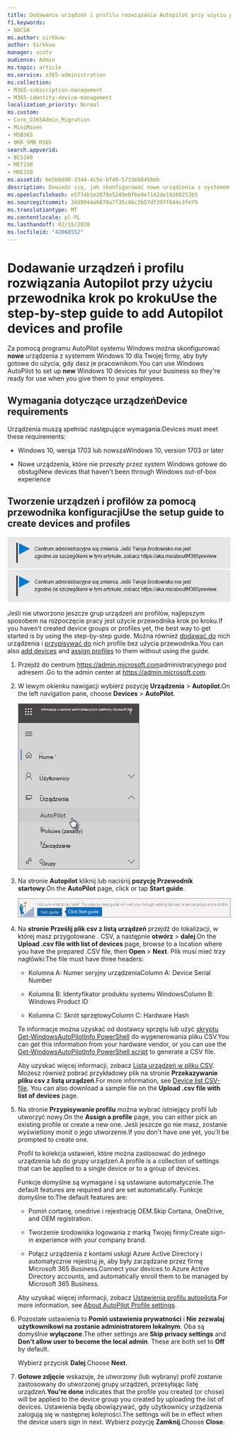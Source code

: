 ```yaml
---
title: Dodawanie urządzeń i profilu rozwiązania Autopilot przy użyciu przewodnika krok po kroku
f1.keywords:
- NOCSH
ms.author: sirkkuw
author: Sirkkuw
manager: scotv
audience: Admin
ms.topic: article
ms.service: o365-administration
ms.collection:
- M365-subscription-management
- M365-identity-device-management
localization_priority: Normal
ms.custom:
- Core_O365Admin_Migration
- MiniMaven
- MSB365
- OKR_SMB_M365
search.appverid:
- BCS160
- MET150
- MOE150
ms.assetid: be5b6d90-3344-4c5e-bf40-5733eb845beb
description: Dowiedz się, jak skonfigurować nowe urządzenia z systemem Windows 10 dla firmy za pomocą programu AutoPilot systemu Windows 10.
ms.openlocfilehash: e5774b1e2079a5249e0f6e9e7142de19268253b5
ms.sourcegitcommit: 3dd9944a6070a7f35c4bc2b57df397f844c3fe79
ms.translationtype: MT
ms.contentlocale: pl-PL
ms.lasthandoff: 02/15/2020
ms.locfileid: "42068552"
---
```

# <a name="use-the-step-by-step-guide-to-add-autopilot-devices-and-profile"></a><span data-ttu-id="2e79e-103">Dodawanie urządzeń i profilu rozwiązania Autopilot przy użyciu przewodnika krok po kroku</span><span class="sxs-lookup"><span data-stu-id="2e79e-103">Use the step-by-step guide to add Autopilot devices and profile</span></span>

<span data-ttu-id="2e79e-104">Za pomocą programu AutoPilot systemu Windows można skonfigurować **nowe** urządzenia z systemem Windows 10 dla Twojej firmy, aby były gotowe do użycia, gdy dasz je pracownikom.</span><span class="sxs-lookup"><span data-stu-id="2e79e-104">You can use Windows AutoPilot to set up **new** Windows 10 devices for your business so they're ready for use when you give them to your employees.</span></span>
  
## <a name="device-requirements"></a><span data-ttu-id="2e79e-105">Wymagania dotyczące urządzeń</span><span class="sxs-lookup"><span data-stu-id="2e79e-105">Device requirements</span></span>

<span data-ttu-id="2e79e-106">Urządzenia muszą spełniać następujące wymagania:</span><span class="sxs-lookup"><span data-stu-id="2e79e-106">Devices must meet these requirements:</span></span>
  
- <span data-ttu-id="2e79e-107">Windows 10, wersja 1703 lub nowsza</span><span class="sxs-lookup"><span data-stu-id="2e79e-107">Windows 10, version 1703 or later</span></span>
    
- <span data-ttu-id="2e79e-108">Nowe urządzenia, które nie przeszły przez system Windows gotowe do obsługi</span><span class="sxs-lookup"><span data-stu-id="2e79e-108">New devices that haven't been through Windows out-of-box experience</span></span>
    
## <a name="use-the-setup-guide-to-create-devices-and-profiles"></a><span data-ttu-id="2e79e-109">Tworzenie urządzeń i profilów za pomocą przewodnika konfiguracji</span><span class="sxs-lookup"><span data-stu-id="2e79e-109">Use the setup guide to create devices and profiles</span></span>

<span data-ttu-id="2e79e-110">[![Etykieta informująca, że centrum administracyjne zmienia się, a więcej informacji na ten temat możesz znaleźć w witrynie aka.ms/aboutM365preview.](../media/m365admincenterchanging.png)](https://docs.microsoft.com/office365/admin/microsoft-365-admin-center-preview)</span><span class="sxs-lookup"><span data-stu-id="2e79e-110">[![Label to let you know the admin center is changing and you can find more details at aka.ms/aboutM365preview.](../media/m365admincenterchanging.png)](https://docs.microsoft.com/office365/admin/microsoft-365-admin-center-preview)</span></span>

<span data-ttu-id="2e79e-111">Jeśli nie utworzono jeszcze grup urządzeń ani profilów, najlepszym sposobem na rozpoczęcie pracy jest użycie przewodnika krok po kroku.</span><span class="sxs-lookup"><span data-stu-id="2e79e-111">If you haven't created device groups or profiles yet, the best way to get started is by using the step-by-step guide.</span></span> <span data-ttu-id="2e79e-112">Można również [dodawać do](create-and-edit-autopilot-devices.md) nich urządzenia i [przypisywać do](create-and-edit-autopilot-profiles.md) nich profile bez użycia przewodnika.</span><span class="sxs-lookup"><span data-stu-id="2e79e-112">You can also [add devices](create-and-edit-autopilot-devices.md) and [assign profiles](create-and-edit-autopilot-profiles.md) to them without using the guide.</span></span> 
  
1. <span data-ttu-id="2e79e-113">Przejdź do centrum <a href="https://go.microsoft.com/fwlink/p/?linkid=837890" target="_blank">https://admin.microsoft.com</a>administracyjnego pod adresem .</span><span class="sxs-lookup"><span data-stu-id="2e79e-113">Go to the admin center at <a href="https://go.microsoft.com/fwlink/p/?linkid=837890" target="_blank">https://admin.microsoft.com</a>.</span></span>

2. <span data-ttu-id="2e79e-114">W lewym okienku nawigacji wybierz pozycję **Urządzenia** \> **Autopilot**.</span><span class="sxs-lookup"><span data-stu-id="2e79e-114">On the left navigation pane, choose **Devices** \> **AutoPilot**.</span></span>

    ![W centrum administracyjnym wybierz urządzenia, a następnie Autopilota.](../media/AutoPilot.png)
  
2. <span data-ttu-id="2e79e-116">Na stronie **Autopilot** kliknij lub naciśnij **pozycję Przewodnik startowy**.</span><span class="sxs-lookup"><span data-stu-id="2e79e-116">On the **AutoPilot** page, click or tap **Start guide**.</span></span>
    
    ![Click Start guide for step-by-step instructions for Autopilot.](../media/31662655-d1e6-437d-87ea-c0dec5da56f7.png)
  
3. <span data-ttu-id="2e79e-118">Na **stronie Prześlij plik csv z listą urządzeń** przejdź do lokalizacji, w której masz przygotowane . CSV, a następnie **otwórz** \> **dalej**.</span><span class="sxs-lookup"><span data-stu-id="2e79e-118">On the **Upload .csv file with list of devices** page, browse to a location where you have the prepared .CSV file, then **Open** \> **Next**.</span></span> <span data-ttu-id="2e79e-119">Plik musi mieć trzy nagłówki:</span><span class="sxs-lookup"><span data-stu-id="2e79e-119">The file must have three headers:</span></span>
    
    - <span data-ttu-id="2e79e-120">Kolumna A: Numer seryjny urządzenia</span><span class="sxs-lookup"><span data-stu-id="2e79e-120">Column A: Device Serial Number</span></span>
    
    - <span data-ttu-id="2e79e-121">Kolumna B: Identyfikator produktu systemu Windows</span><span class="sxs-lookup"><span data-stu-id="2e79e-121">Column B: Windows Product ID</span></span>
    
    - <span data-ttu-id="2e79e-122">Kolumna C: Skrót sprzętowy</span><span class="sxs-lookup"><span data-stu-id="2e79e-122">Column C: Hardware Hash</span></span>
    
    <span data-ttu-id="2e79e-123">Te informacje można uzyskać od dostawcy sprzętu lub użyć [skryptu Get-WindowsAutoPilotInfo PowerShell](https://www.powershellgallery.com/packages/Get-WindowsAutoPilotInfo) do wygenerowania pliku CSV.</span><span class="sxs-lookup"><span data-stu-id="2e79e-123">You can get this information from your hardware vendor, or you can use the [Get-WindowsAutoPilotInfo PowerShell script](https://www.powershellgallery.com/packages/Get-WindowsAutoPilotInfo) to generate a CSV file.</span></span> 
    
    <span data-ttu-id="2e79e-p103">Aby uzyskać więcej informacji, zobacz [Lista urządzeń w pliku CSV](https://support.office.com/article/932e3676-2491-49f0-9177-d893d2f5276e). Możesz również pobrać przykładowy plik na stronie **Przekazywanie pliku csv z listą urządzeń**.</span><span class="sxs-lookup"><span data-stu-id="2e79e-p103">For more information, see [Device list CSV-file](https://support.office.com/article/932e3676-2491-49f0-9177-d893d2f5276e). You can also download a sample file on the **Upload .csv file with list of devices** page.</span></span> 
    
4. <span data-ttu-id="2e79e-126">Na stronie **Przypisywanie profilu** można wybrać istniejący profil lub utworzyć nowy.</span><span class="sxs-lookup"><span data-stu-id="2e79e-126">On the **Assign a profile** page, you can either pick an existing profile or create a new one.</span></span> <span data-ttu-id="2e79e-127">Jeśli jeszcze go nie masz, zostanie wyświetlony monit o jego utworzenie.</span><span class="sxs-lookup"><span data-stu-id="2e79e-127">If you don't have one yet, you'll be prompted to create one.</span></span> 
    
    <span data-ttu-id="2e79e-128">Profil to kolekcja ustawień, które można zastosować do jednego urządzenia lub do grupy urządzeń.</span><span class="sxs-lookup"><span data-stu-id="2e79e-128">A profile is a collection of settings that can be applied to a single device or to a group of devices.</span></span>
    
    <span data-ttu-id="2e79e-129">Funkcje domyślne są wymagane i są ustawiane automatycznie.</span><span class="sxs-lookup"><span data-stu-id="2e79e-129">The default features are required and are set automatically.</span></span> <span data-ttu-id="2e79e-130">Funkcje domyślne to:</span><span class="sxs-lookup"><span data-stu-id="2e79e-130">The default features are:</span></span>
    
    - <span data-ttu-id="2e79e-131">Pomiń cortanę, onedrive i rejestrację OEM.</span><span class="sxs-lookup"><span data-stu-id="2e79e-131">Skip Cortana, OneDrive, and OEM registration.</span></span>
    
    - <span data-ttu-id="2e79e-132">Tworzenie środowiska logowania z marką Twojej firmy.</span><span class="sxs-lookup"><span data-stu-id="2e79e-132">Create sign-in experience with your company brand.</span></span>
    
    - <span data-ttu-id="2e79e-133">Połącz urządzenia z kontami usługi Azure Active Directory i automatycznie rejestruj je, aby były zarządzane przez firmę Microsoft 365 Business.</span><span class="sxs-lookup"><span data-stu-id="2e79e-133">Connect your devices to Azure Active Directory accounts, and automatically enroll them to be managed by Microsoft 365 Business.</span></span>
    
    <span data-ttu-id="2e79e-134">Aby uzyskać więcej informacji, zobacz [Ustawienia profilu autopilota](autopilot-profile-settings.md).</span><span class="sxs-lookup"><span data-stu-id="2e79e-134">For more information, see [About AutoPilot Profile settings](autopilot-profile-settings.md).</span></span> 
    
5. <span data-ttu-id="2e79e-135">Pozostałe ustawienia to **Pomiń ustawienia prywatności** i **Nie zezwalaj użytkownikowi na zostanie administratorem lokalnym**. Oba są domyślnie **wyłączone**.</span><span class="sxs-lookup"><span data-stu-id="2e79e-135">The other settings are **Skip privacy settings** and **Don't allow user to become the local admin**. These are both set to **Off** by default.</span></span> 
    
    <span data-ttu-id="2e79e-136">Wybierz przycisk **Dalej**.</span><span class="sxs-lookup"><span data-stu-id="2e79e-136">Choose **Next**.</span></span>
    
6. <span data-ttu-id="2e79e-137">**Gotowe zdjęcie** wskazuje, że utworzony (lub wybrany) profil zostanie zastosowany do utworzonej grupy urządzeń, przesyłając listę urządzeń.</span><span class="sxs-lookup"><span data-stu-id="2e79e-137">**You're done** indicates that the profile you created (or chose) will be applied to the device group you created by uploading the list of devices.</span></span> <span data-ttu-id="2e79e-138">Ustawienia będą obowiązywać, gdy użytkownicy urządzenia zalogują się w następnej kolejności.</span><span class="sxs-lookup"><span data-stu-id="2e79e-138">The settings will be in effect when the device users sign in next.</span></span> <span data-ttu-id="2e79e-139">Wybierz pozycję **Zamknij**.</span><span class="sxs-lookup"><span data-stu-id="2e79e-139">Choose **Close**.</span></span>
    
